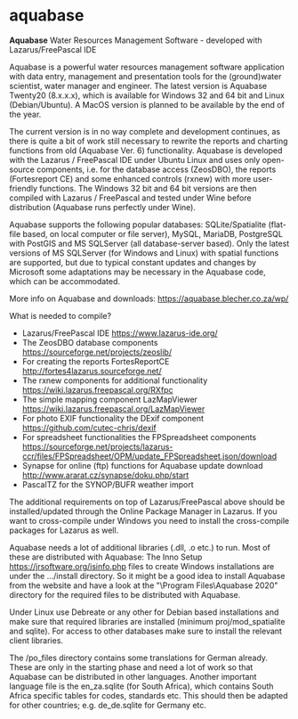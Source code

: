 # aquabase
**Aquabase** Water Resources Management Software - developed with Lazarus/FreePascal IDE

Aquabase is a powerful water resources management software application with data entry, management and presentation tools for the (ground)water scientist, water manager and engineer. The latest version is Aquabase Twenty20 (8.x.x.x), which is available for Windows 32 and 64 bit and Linux (Debian/Ubuntu). A MacOS version is planned to be available by the end of the year.

The current version is in no way complete and development continues, as there is quite a bit of work still necessary to rewrite the reports and charting functions from old (Aquabase Ver. 6) functionality. Aquabase is developed with the Lazarus / FreePascal IDE under Ubuntu Linux and uses only open-source components, i.e. for the database access (ZeosDBO), the reports (Fortesreport CE) and some enhanced controls (rxnew) with more user-friendly functions. The Windows 32 bit and 64 bit versions are then compiled with Lazarus / FreePascal and tested under Wine before distribution (Aquabase runs perfectly under Wine).

Aquabase supports the following popular databases: SQLite/Spatialite (flat-file based, on local computer or file server), MySQL, MariaDB, PostgreSQL with PostGIS and MS SQLServer (all database-server based). Only the latest versions of MS SQLServer (for Windows and Linux) with spatial functions are supported, but due to typical constant updates and changes by Microsoft some adaptations may be necessary in the Aquabase code, which can be accommodated.

More info on Aquabase and downloads: https://aquabase.blecher.co.za/wp/

What is needed to compile? 

* Lazarus/FreePascal IDE https://www.lazarus-ide.org/
* The ZeosDBO database components https://sourceforge.net/projects/zeoslib/
* For creating the reports FortesReportCE http://fortes4lazarus.sourceforge.net/
* The rxnew components for additional functionality https://wiki.lazarus.freepascal.org/RXfpc
* The simple mapping component LazMapViewer https://wiki.lazarus.freepascal.org/LazMapViewer
* For photo EXIF functionality the DExif component https://github.com/cutec-chris/dexif
* For spreadsheet functionalities the FPSpreadsheet components https://sourceforge.net/projects/lazarus-ccr/files/FPSpreadsheet/OPM/update_FPSpreadsheet.json/download
* Synapse for online (ftp) functions for Aquabase update download http://www.ararat.cz/synapse/doku.php/start
* PascalTZ for the SYNOP/BUFR weather import

The additional requirements on top of Lazarus/FreePascal above should be installed/updated through the Online Package Manager in Lazarus. If you want to cross-compile under Windows you need to install the cross-compile packages for Lazarus as well.

Aquabase needs a lot of additional libraries (.dll, .o etc.) to run. Most of these are distributed with Aquabase: The Inno Setup https://jrsoftware.org/isinfo.php files to create Windows installations are under the .../install directory. So it might be a good idea to install Aquabase from the website and have a look at the "\Program Files\Aquabase 2020" directory for the required files to be distributed with Aquabase.

Under Linux use Debreate or any other for Debian based installations and make sure that required libraries are installed (minimum proj/mod_spatialite and sqlite). For access to other databases make sure to install the relevant client libraries.

The /po_files directory contains some translations for German already. These are only in the starting phase and need a lot of work so that Aquabase can be distributed in other languages. Another important language file is the en_za.sqlite (for South Africa), which contains South Africa specific tables for codes, standards etc. This should then be adapted for other countries; e.g. de_de.sqlite for Germany etc.
